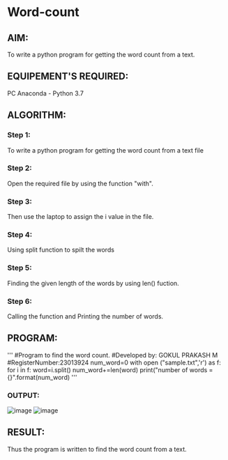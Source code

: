 # Word-count
## AIM:
To write a python program for getting the word count from a text.
## EQUIPEMENT'S REQUIRED: 
PC
Anaconda - Python 3.7
## ALGORITHM: 
### Step 1:
To write a python program for getting the word count from a text file
### Step 2: 
Open the required file by using the function "with".
### Step 3: 
Then use the laptop to assign the i value in the file.
### Step 4:  
Using split function to spilt the words
### Step 5: 
Finding the given length of the words by using len() fuction.
### Step 6: 
Calling the function and Printing the number of words.
## PROGRAM:
'''
#Program to find the word count.
#Developed by: GOKUL PRAKASH M
#RegisterNumber:23013924
num_word=0
with open ("sample.txt",'r') as f:
for i in f:
word=i.split()
num_word+=len(word)
print("number of words ={}".format(num_word)
'''
### OUTPUT:
![image](https://github.com/gokulprakash23013924/Word-count/assets/150231472/3415529c-5209-4c37-b19c-764edf5f935f)
![image](https://github.com/gokulprakash23013924/Word-count/assets/150231472/0a2fcc21-99f4-4e8b-af61-fd8f63cea364)



## RESULT:
Thus the program is written to find the word count from a text.
